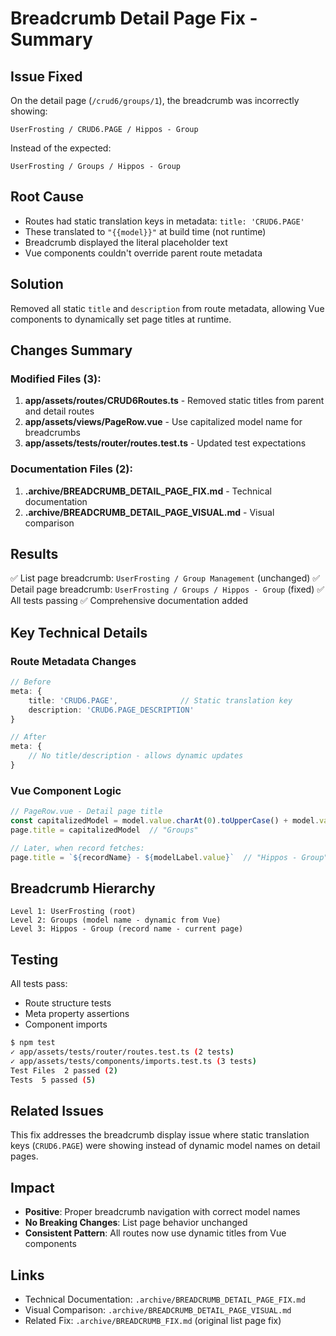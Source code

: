 # Breadcrumb Detail Page Fix - Summary

## Issue Fixed
On the detail page (`/crud6/groups/1`), the breadcrumb was incorrectly showing:
```
UserFrosting / CRUD6.PAGE / Hippos - Group
```

Instead of the expected:
```
UserFrosting / Groups / Hippos - Group
```

## Root Cause
- Routes had static translation keys in metadata: `title: 'CRUD6.PAGE'`
- These translated to `"{{model}}"` at build time (not runtime)
- Breadcrumb displayed the literal placeholder text
- Vue components couldn't override parent route metadata

## Solution
Removed all static `title` and `description` from route metadata, allowing Vue components to dynamically set page titles at runtime.

## Changes Summary

### Modified Files (3):
1. **app/assets/routes/CRUD6Routes.ts** - Removed static titles from parent and detail routes
2. **app/assets/views/PageRow.vue** - Use capitalized model name for breadcrumbs
3. **app/assets/tests/router/routes.test.ts** - Updated test expectations

### Documentation Files (2):
1. **.archive/BREADCRUMB_DETAIL_PAGE_FIX.md** - Technical documentation
2. **.archive/BREADCRUMB_DETAIL_PAGE_VISUAL.md** - Visual comparison

## Results
✅ List page breadcrumb: `UserFrosting / Group Management` (unchanged)
✅ Detail page breadcrumb: `UserFrosting / Groups / Hippos - Group` (fixed)
✅ All tests passing
✅ Comprehensive documentation added

## Key Technical Details

### Route Metadata Changes
```typescript
// Before
meta: {
    title: 'CRUD6.PAGE',              // Static translation key
    description: 'CRUD6.PAGE_DESCRIPTION'
}

// After
meta: {
    // No title/description - allows dynamic updates
}
```

### Vue Component Logic
```typescript
// PageRow.vue - Detail page title
const capitalizedModel = model.value.charAt(0).toUpperCase() + model.value.slice(1)
page.title = capitalizedModel  // "Groups"

// Later, when record fetches:
page.title = `${recordName} - ${modelLabel.value}`  // "Hippos - Group"
```

## Breadcrumb Hierarchy
```
Level 1: UserFrosting (root)
Level 2: Groups (model name - dynamic from Vue)
Level 3: Hippos - Group (record name - current page)
```

## Testing
All tests pass:
- Route structure tests
- Meta property assertions
- Component imports

```bash
$ npm test
✓ app/assets/tests/router/routes.test.ts (2 tests)
✓ app/assets/tests/components/imports.test.ts (3 tests)
Test Files  2 passed (2)
Tests  5 passed (5)
```

## Related Issues
This fix addresses the breadcrumb display issue where static translation keys (`CRUD6.PAGE`) were showing instead of dynamic model names on detail pages.

## Impact
- **Positive**: Proper breadcrumb navigation with correct model names
- **No Breaking Changes**: List page behavior unchanged
- **Consistent Pattern**: All routes now use dynamic titles from Vue components

## Links
- Technical Documentation: `.archive/BREADCRUMB_DETAIL_PAGE_FIX.md`
- Visual Comparison: `.archive/BREADCRUMB_DETAIL_PAGE_VISUAL.md`
- Related Fix: `.archive/BREADCRUMB_FIX.md` (original list page fix)
